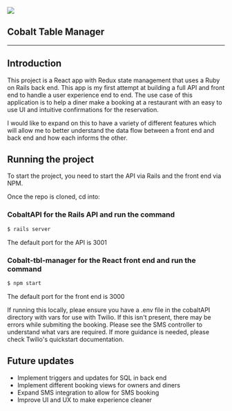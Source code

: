 ![](https://scontent.flhr4-1.fna.fbcdn.net/v/t1.0-9/480552_785810381524251_2867792172390942560_n.png?_nc_cat=105&_nc_sid=85a577&_nc_ohc=kr8NJkDVXn0AX8zIvlX&_nc_ht=scontent.flhr4-1.fna&oh=ab97b1c3c6de87575f742f872674e801&oe=5F58B3CC)

## Cobalt Table Manager

---

## Introduction

This project is a React app with Redux state management that uses a Ruby on Rails back end. This app is my first attempt at building a full API and front end to handle a user experience end to end. The use case of this application is to help a diner make a booking at a restaurant with an easy to use UI and intuitive confirmations for the reservation.

I would like to expand on this to have a variety of different features which will allow me to better understand the data flow between a front end and back end and how each informs the other.

## Running the project

To start the project, you need to start the API via Rails and the front end via NPM.

Once the repo is cloned, cd into:

### CobaltAPI for the Rails API and run the command

```bash
$ rails server
```
The default port for the API is 3001

### Cobalt-tbl-manager for the React front end and run the command

```bash
$ npm start
```
The default port for the front end is 3000

If running this locally, pleae ensure you have a .env file in the cobaltAPI directory with vars for use with Twilio.
If this isn't present, there may be errors while submiting the booking. Please see the SMS controller to understand what vars
are required. If more guidance is needed, please check Twilio's quickstart documentation.


## Future updates

* Implement triggers and updates for SQL in back end
* Implement different booking views for owners and diners
* Expand SMS integration to allow for SMS booking
* Improve UI and UX to make experience cleaner 
